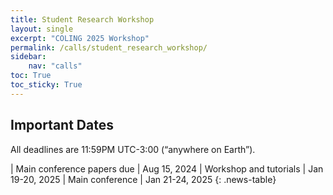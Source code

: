 ```yaml
---
title: Student Research Workshop
layout: single
excerpt: "COLING 2025 Workshop"
permalink: /calls/student_research_workshop/
sidebar: 
    nav: "calls"
toc: True
toc_sticky: True
---
```


## Important Dates
All deadlines are 11:59PM UTC-3:00 (“anywhere on Earth”).
<style>
.news-table { font-size: .9em; table-layout: fixed; text-align: left; }
.news-table tr td:nth-child(1) { font-weight: bold; width: 80em; }
.news-table { font-size: .9em; table-layout: fixed;}
/*.news-table tr td:nth-child(1) {font-weight: bold; width: 25em; }*/
.news-table tr td:nth-child(2) {width: 55em; }
</style>
| Main conference papers due | Aug 15, 2024
| Workshop and tutorials | Jan 19-20, 2025
| Main conference | Jan 21-24, 2025
{: .news-table}